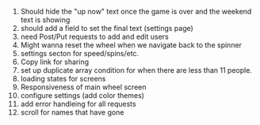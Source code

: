 1. Should hide the "up now" text once the game is over and the weekend text is showing
2. should add a field to set the final text (settings page)
3. need Post/Put requests to add and edit users
4. Might wanna reset the wheel when we navigate back to the spinner
5. settings secton for speed/spins/etc.
6. Copy link for sharing
7. set up duplicate array condition for when there are less than 11 people.
8. loading states for screens
9. Responsiveness of main wheel screen
10. configure settings (add color themes)
11. add error handleing for all requests
12. scroll for names that have gone
